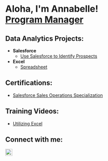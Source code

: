 <h1>Aloha, I'm Annabelle! <br/> <a href="https://www.linkedin.com/in/annabelle-walters-resume/">Program Manager</a>

<h2> Data Analytics Projects:</h2>

- <b>Salesforce </b>
  - [Use Salesforce to Identify Prospects](https://docs.google.com/presentation/d/1XiOsEz-yIdlvyw6We1ejNTFyb5zFfzCnaSL-9D5CTS4/edit?usp=share_link)
- <b>Excel </b>
  - [Spreadsheet](https://github.com/joshmadakor1/Algorithms-Practice)
 
<h2>Certifications:</h2>

- [Salesforce Sales Operations Specialization](https://drive.google.com/file/d/14xkd7o3eFGFRc0OxRqHIZLg5jc1J8B-W/view?usp=share_link)

<h2>Training Videos:</h2>

- [Utilizing Excel](https://www.youtube.com/watch?v=a83ASGn_V_s)

<h2> Connect with me:</h2>

[<img align="left" alt="JoshMadakor | LinkedIn" width="22px" src="https://cdn.jsdelivr.net/npm/simple-icons@v3/icons/linkedin.svg" />][linkedin]

[linkedin]: (https://www.linkedin.com/in/annabelle-walters-resume/)

<!--
**joshmadakor1/joshmadakor1** is a ✨ _special_ ✨ repository because its `README.md` (this file) appears on your GitHub profile.

Here are some ideas to get you started:

- 🔭 I’m currently working on ...
- 🌱 I’m currently learning ...
- 👯 I’m looking to collaborate on ...
- 🤔 I’m looking for help with ...
- 💬 Ask me about ...
- 📫 How to reach me: ...
- 😄 Pronouns: ...
- ⚡ Fun fact: ...
-->
